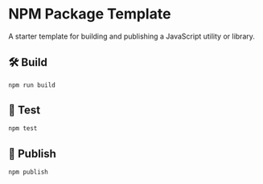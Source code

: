 # NPM Package Template

A starter template for building and publishing a JavaScript utility or library.

## 🛠 Build
```bash
npm run build
```

## 🧪 Test
```bash
npm test
```

## 🚀 Publish
```bash
npm publish
```

